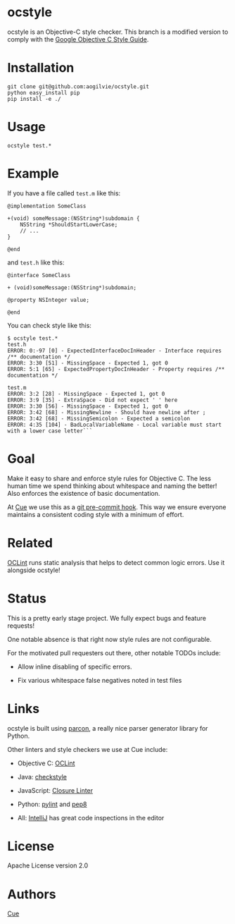 ocstyle
=======

ocstyle is an Objective-C style checker. This branch is a modified version to comply with the [Google Objective C Style Guide](http://google-styleguide.googlecode.com/svn/trunk/objcguide.xml).

# Installation

	git clone git@github.com:aogilvie/ocstyle.git
	python easy_install pip
	pip install -e ./

# Usage

	ocstyle test.*

# Example

If you have a file called `test.m` like this:

```objc
@implementation SomeClass

+(void) someMessage:(NSString*)subdomain {
    NSString *ShouldStartLowerCase;
    // ...
}

@end
```

and `test.h` like this:

```
@interface SomeClass

+ (void)someMessage:(NSString*)subdomain;

@property NSInteger value;

@end
```

You can check style like this:

```
$ ocstyle test.*
test.h
ERROR: 0:-97 [0] - ExpectedInterfaceDocInHeader - Interface requires /** documentation */
ERROR: 3:30 [51] - MissingSpace - Expected 1, got 0
ERROR: 5:1 [65] - ExpectedPropertyDocInHeader - Property requires /** documentation */

test.m
ERROR: 3:2 [28] - MissingSpace - Expected 1, got 0
ERROR: 3:9 [35] - ExtraSpace - Did not expect ' ' here
ERROR: 3:30 [56] - MissingSpace - Expected 1, got 0
ERROR: 3:42 [68] - MissingNewline - Should have newline after ;
ERROR: 3:42 [68] - MissingSemicolon - Expected a semicolon
ERROR: 4:35 [104] - BadLocalVariableName - Local variable must start with a lower case letter```
```

# Goal

Make it easy to share and enforce style rules for Objective C.  The less human time we spend thinking about whitespace
and naming the better!  Also enforces the existence of basic documentation.

At [Cue](http://www.cueup.com) we use this as a
[git pre-commit hook](http://git-scm.com/book/en/Customizing-Git-Git-Hooks).
This way we ensure everyone maintains a consistent coding style with a minimum of effort.

# Related

[OCLint](http://oclint.org/) runs static analysis that helps to detect common logic errors. Use it alongside ocstyle!

# Status

This is a pretty early stage project.  We fully expect bugs and feature requests!

One notable absence is that right now style rules are not configurable.  

For the motivated pull requesters out there, other notable TODOs include:

* Allow inline disabling of specific errors.

* Fix various whitespace false negatives noted in test files


# Links

ocstyle is built using [parcon](http://www.opengroove.org/parcon/parcon-tutorial.html), a really nice parser
generator library for Python.

Other linters and style checkers we use at Cue include:

* Objective C: [OCLint](http://oclint.org/)

* Java: [checkstyle](http://checkstyle.sourceforge.net/)

* JavaScript: [Closure Linter](https://developers.google.com/closure/utilities/)

* Python: [pylint](http://www.logilab.org/857) and [pep8](http://www.python.org/dev/peps/pep-0008/)

* All: [IntelliJ](http://www.jetbrains.com/idea/) has great code inspections in the editor


# License

Apache License version 2.0

# Authors

[Cue](http://www.cueup.com)
